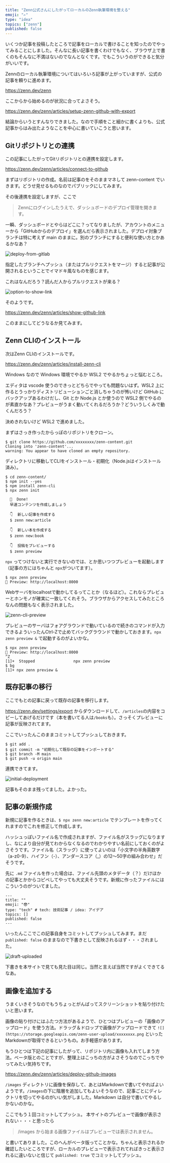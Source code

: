 ```yaml
---
title: "Zenn公式さんにしたがってローカルのZenn執筆環境を整える"
emoji: "✍️"
type: "idea"
topics: ["zenn"]
published: false
---
```


いくつか記事を投稿したところで記事をローカルで書けることを知ったのでやってみることにしました。そんなに長い記事を書くわけでもなく、ブラウザ上で書くのもそんなに不満はないのでなんとなくです。でもこういうのができると気分がいいです。

Zennのローカル執筆環境についてはいろいろ記事が上がっていますが、公式の記事を頼りに進めます。

https://zenn.dev/zenn

ここからから始めるのが状況に合ってよさそう。

https://zenn.dev/zenn/articles/setup-zenn-github-with-export

結論からいうとすんなりできました。なので手順をこと細かに書くよりも、公式記事からはみ出たようなことを中心に書いていこうと思います。

## Gitリポジトリとの連携

この記事にしたがってGitリポジトリとの連携を設定します。

https://zenn.dev/zenn/articles/connect-to-github

まずはリポジトリの作成。名前は記事のをそのままマネして zenn-content でいきます。どうせ見せるものなのでパブリックにしてみます。

その後連携を設定しますが、ここで

> Zennにログインしたうえで、ダッシュボードのデプロイ管理を開きます。

一瞬、ダッシュボードとやらはどこに？ってなりましたが、アカウントのメニューから「GitHubからのデプロイ」を選んだら表示されました。デプロイ対象ブランチは特に考えず main のままに。別のブランチにすると便利な使い方とかあるかなあ？

![deploy-from-gitlab](/images/preparing-local-zenn-writing-environment/deploy-from-gitlab.png)

指定したブランチへプッシュ（またはプルリクエストをマージ）すると記事が公開されるということでイマドキ風なものを感じます。

これはなんだろう？読んだ人からプルリクエストが来る？

![option-to-show-link](/images/preparing-local-zenn-writing-environment/option-to-show-link.png)

そのようです。

https://zenn.dev/zenn/articles/show-github-link

このままにしてどうなるか見てみます。


## Zenn CLIのインストール

次はZenn CLIのインストールです。

https://zenn.dev/zenn/articles/install-zenn-cli

Windows なので Windows 環境でやるか WSL2 でやるかちょっと悩むところ。

エディタは vscode 使うのできっとどちらでやっても問題ないはず。WSL2 上に作るとうっかりディストリビューションごと消しちゃうのが怖いけど GitHub にバックアップあるわけだし、Git とか Node.js とか使うので WSL2 側でやるのが素直かなあ？プレビューがうまく動いてくれるだろうか？どういうしくみで動くんだろう？

決めきれないけど WSL2 で進めました。

まずはさっき作ったからっぽのリポジトリをクローン。

```
$ git clone https://github.com/xxxxxxxx/zenn-content.git
Cloning into 'zenn-content'...
warning: You appear to have cloned an empty repository.
```

ディレクトリに移動してCLIをインストール・初期化（Node.jsはインストール済み）。

```
$ cd zenn-content/
$ npm init --yes
$ npm install zenn-cli
$ npx zenn init

  🎉  Done!
  早速コンテンツを作成しましょう

  👇  新しい記事を作成する
  $ zenn new:article

  👇  新しい本を作成する
  $ zenn new:book

  👇  投稿をプレビューする
  $ zenn preview
```

`npx` ってつけないと実行できないのでは、とか思いつつプレビューを起動します（記事の方にはちゃんと `npx`がついてます）。

```
$ npx zenn preview
👀 Preview: http://localhost:8000
```

Webサーバをlocalhostで動かしてるってことか（なるほど）。これならプレビューとホンモノが確実に一致してくれそう。ブラウザからアクセスしてみたところなんの問題もなく表示されました。

![zenn-cli-preview](/images/preparing-local-zenn-writing-environment/zenn-cli-preview.png)

プレビューのサーバはフォアグラウンドで動いているので続きのコマンドが入力できるよういったんCtrl-Zで止めてバックグラウンドで動かしておきます。`npx zenn preview &` で起動するのがよいかな。

```
$ npx zenn preview
👀 Preview: http://localhost:8000
^Z
[1]+  Stopped                 npx zenn preview
$ bg
[1]+ npx zenn preview &
```

## 既存記事の移行

ここでもとの記事に戻って既存の記事を移行します。

https://zenn.dev/settings/export からダウンロードして、`/articles`の内容をコピーしてあげるだけです（本を書いてる人は`/books`も）。さっそくプレビューに記事が反映されてます。

ここでいったんこのままコミットしてプッシュしておきます。

```
$ git add .
$ git commit -m "初期化して既存の記事をインポートする"
$ git branch -M main
$ git push -u origin main
```

連携できてます。

![initial-deployment](/images/preparing-local-zenn-writing-environment/initial-deployment.png)

記事もそのまま残ってました。よかった。

## 記事の新規作成

新規に記事を作るときは、`$ npx zenn new:article` でテンプレートを作ってくれますのでこれを修正して作成します。

ハッシュっぽいファイル名で作成されますが、ファイル名がスラッグになりますし、なにより自分が見てわからなくなるのでわかりやすい名前にしておくのがよさそうです。ファイル名（スラッグ）に使ってよいのは「小文字の半角英数字（a-z0-9）、ハイフン（-）、アンダースコア（_）の12〜50字の組み合わせ」だそうです。

先に `.md` ファイルを作った場合は、ファイル先頭のメタデータ（？）だけほかの記事とかからコピペしてやっても大丈夫そうです。新規に作ったファイルにはこういうのがついてました。

```
---
title: ""
emoji: "😎"
type: "tech" # tech: 技術記事 / idea: アイデア
topics: []
published: false
---
```

いったんここでこの記事自身をコミットしてプッシュしてみます。まだ `published: false` のままなので下書きとして反映されるはず・・・されました。

![draft-uploaded](/images/preparing-local-zenn-writing-environment/draft-uploaded.png)

下書きを本サイトで見ても見た目は同じ。当然と言えば当然ですがよくできてるなあ。

## 画像を追加する

うまくいきそうなのでもうちょっとがんばってスクリーンショットを貼り付けたいと思います。

画像の貼り付けにはふたつ方法があるようで、ひとつはプレビューの「画像のアップロード」を使う方法。ドラッグ＆ドロップで画像がアップロードできて `![](https://storage.googleapis.com/zenn-user-upload/xxxxxxxx.png` といった Markdownが取得できるというもの。お手軽感があります。

もうひとつは下記の記事にしたがって、リポジトリ内に画像も入れてしまう方法。ベータ版とのことですが、整理上はこっちの方がよさそうなのでこっちでやってみたい気持ちです。

https://zenn.dev/zenn/articles/deploy-github-images

`/images` ディレクトリに画像を保存して、あとはMarkdownで書いてやればよいようです。`/images`の下に階層を追加してもよいそうなので、記事ごとにディレクトリを切ってやるのがいい気がしました。Markdown は自分で書いてやるしかないのかな。

ここでもう１回コミットしてプッシュ。
本サイトのプレビューで画像が表示されない・・・と思ったら

> /images から始まる画像ファイルはプレビューでは表示されません。

と書いてありました。このへんがベータ版ってことかな。ちゃんと表示されるか確認したいところですが、ローカルのプレビューで表示されてればきっと表示されるに違いないと信じて `published: true` でコミットしてプッシュ。



